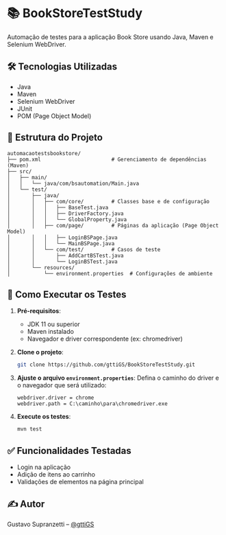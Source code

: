# 📚 BookStoreTestStudy

Automação de testes para a aplicação Book Store usando Java, Maven e Selenium WebDriver.

## 🛠️ Tecnologias Utilizadas

- Java
- Maven
- Selenium WebDriver
- JUnit
- POM (Page Object Model)

## 📁 Estrutura do Projeto

```
automacaotestsbookstore/
├── pom.xml                       # Gerenciamento de dependências (Maven)
├── src/
│   ├── main/
│   │   └── java/com/bsautomation/Main.java
│   └── test/
│       ├── java/
│       │   ├── com/core/         # Classes base e de configuração
│       │   │   ├── BaseTest.java
│       │   │   ├── DriverFactory.java
│       │   │   └── GlobalProperty.java
│       │   ├── com/page/         # Páginas da aplicação (Page Object Model)
│       │   │   ├── LoginBSPage.java
│       │   │   └── MainBSPage.java
│       │   └── com/test/         # Casos de teste
│       │       ├── AddCartBSTest.java
│       │       └── LoginBSTest.java
│       └── resources/
│           └── environment.properties  # Configurações de ambiente
```

## 🚀 Como Executar os Testes

1. **Pré-requisitos**:
   - JDK 11 ou superior
   - Maven instalado
   - Navegador e driver correspondente (ex: chromedriver)

2. **Clone o projeto**:
   ```bash
   git clone https://github.com/gttiGS/BookStoreTestStudy.git
   ```

3. **Ajuste o arquivo `environment.properties`**:
   Defina o caminho do driver e o navegador que será utilizado:
   ```properties
   webdriver.driver = chrome
   webdriver.path = C:\caminho\para\chromedriver.exe
   ```

4. **Execute os testes**:
   ```bash
   mvn test
   ```

## ✅ Funcionalidades Testadas

- Login na aplicação
- Adição de itens ao carrinho
- Validações de elementos na página principal

## ✍️ Autor

Gustavo Supranzetti – [@gttiGS](https://github.com/gttiGS)
